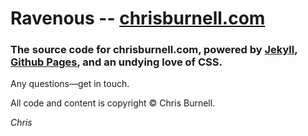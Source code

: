 # Ravenous -- [chrisburnell.com](http://chrisburnell.com)
### The source code for chrisburnell.com, powered by [Jekyll](http://jekyllrb.com), [Github Pages](http://pages.github.com), and an undying love of CSS.

Any questions&mdash;get in touch.

All code and content is copyright &copy; Chris Burnell.

*Chris*
